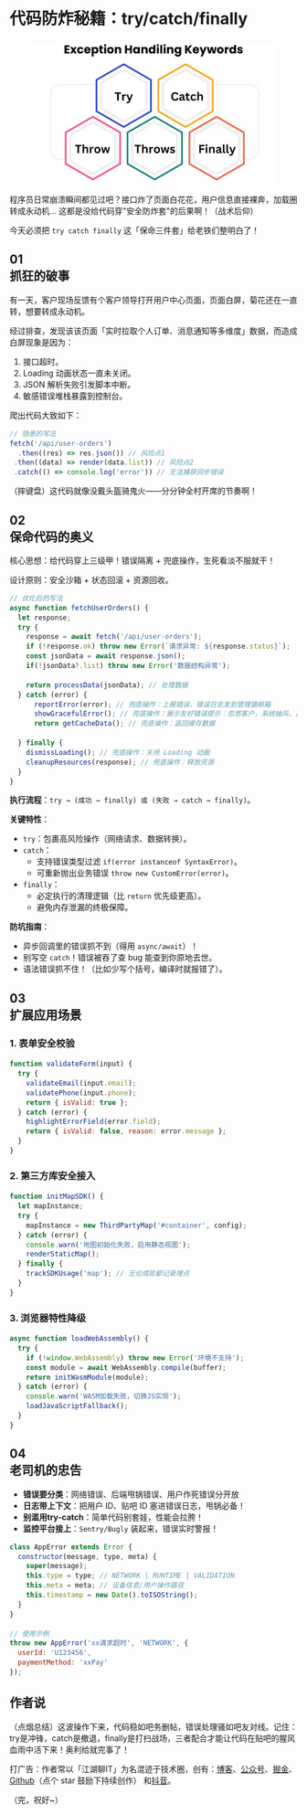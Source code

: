 # 代码防炸秘籍：try/catch/finally

![代码防炸秘籍：try/catch/finally](./images/exception-handiling-keywords.jpg)

程序员日常崩溃瞬间都见过吧？接口炸了页面白花花，用户信息直接裸奔，加载圈转成永动机... 这都是没给代码穿"安全防炸套"的后果啊！（战术后仰）

今天必须把 `try catch finally` 这「保命三件套」给老铁们整明白了！

## 01 <br/> 抓狂的破事

有一天，客户现场反馈有个客户领导打开用户中心页面，页面白屏，菊花还在一直转，想要转成永动机。

经过排查，发现该该页面「实时拉取个人订单、消息通知等多维度」数据，而造成白屏现象是因为：

1. 接口超时。
2. Loading 动画状态一直未关闭。
3. JSON 解析失败引发脚本中断。
4. 敏感错误堆栈暴露到控制台。

爬出代码大致如下：

```js
// 隐患的写法
fetch('/api/user-orders')
  .then((res) => res.json()) // 风险点1
 .then((data) => render(data.list)) // 风险点2
 .catch(() => console.log('error')) // 无法捕获同步错误
```

（摔键盘）这代码就像没戴头盔骑鬼火——分分钟全村开席的节奏啊！

## 02 <br/> 保命代码的奥义

核心思想：给代码穿上三级甲！错误隔离 + 兜底操作，生死看淡不服就干！

设计原则：安全沙箱 + 状态回滚 + 资源回收。

```js
// 优化后的写法
async function fetchUserOrders() {
  let response;
  try {
    response = await fetch('/api/user-orders');
    if (!response.ok) throw new Error(`请求异常: ${response.status}`);
    const jsonData = await response.json();
    if(!jsonData?.list) throw new Error('数据结构异常');

    return processData(jsonData); // 处理数据
  } catch (error) {
      reportError(error); // 兜底操作：上报错误，错误日志发到管理猿邮箱
      showGracefulError(); // 兜底操作：展示友好错误提示：忽悠客户，系统抽风，正在殴打程序猿
      return getCacheData(); // 兜底操作：返回缓存数据

  } finally {
    dismissLoading(); // 兜底操作：关闭 Loading 动画
    cleanupResources(response); // 兜底操作：释放资源
  }
}
```

**执行流程**：`try → (成功 → finally) 或 (失败 → catch → finally)`。

**关键特性**：

- `try`：包裹高风险操作（网络请求、数据转换）。
- `catch`：
  - 支持错误类型过滤 `if(error instanceof SyntaxError)`。
  - 可重新抛出业务错误 `throw new CustomError(error)`。
- `finally`：
  - 必定执行的清理逻辑（比 `return` 优先级更高）。
  - 避免内存泄漏的终极保障。

**防坑指南**：

- 异步回调里的错误抓不到（得用 `async/await`）！
- 别写空 `catch`！错误被吞了查 bug 能查到你原地去世。
- 语法错误抓不住！（比如少写个括号，编译时就报错了）。

## 03 <br/>扩展应用场景

### 1. 表单安全校验

```js
function validateForm(input) {
  try {
    validateEmail(input.email);
    validatePhone(input.phone);
    return { isValid: true };
  } catch (error) {
    highlightErrorField(error.field);
    return { isValid: false, reason: error.message };
  }
}
```

### 2. 第三方库安全接入

```js
function initMapSDK() {
  let mapInstance;
  try {
    mapInstance = new ThirdPartyMap('#container', config);
  } catch (error) {
    console.warn('地图初始化失败，启用静态视图');
    renderStaticMap();
  } finally {
    trackSDKUsage('map'); // 无论成败都记录埋点
  }
}
```

### 3. 浏览器特性降级

```js
async function loadWebAssembly() {
  try {
    if (!window.WebAssembly) throw new Error('环境不支持');
    const module = await WebAssembly.compile(buffer);
    return initWasmModule(module);
  } catch (error) {
    console.warn('WASM加载失败，切换JS实现');
    loadJavaScriptFallback();
  }
}
```

## 04 <br/>老司机的忠告

- **错误要分类**：网络错误、后端甩锅错误、用户作死错误分开放
- **日志带上下文**：把用户 ID、贴吧 ID 塞进错误日志，甩锅必备！
- **别滥用try-catch**：简单代码别套娃，性能会拉胯！
- **监控平台接上**：`Sentry/Bugly` 装起来，错误实时警报！

```js
class AppError extends Error {
  constructor(message, type, meta) {
    super(message);
    this.type = type; // NETWORK | RUNTIME | VALIDATION
    this.meta = meta; // 设备信息/用户操作路径
    this.timestamp = new Date().toISOString();
  }
}

// 使用示例
throw new AppError('xx请求超时', 'NETWORK', {
  userId: 'U123456',
  paymentMethod: 'xxPay'
});
```

## 作者说

（点烟总结）这波操作下来，代码稳如吧务删帖，错误处理骚如吧友对线。记住：try是冲锋，catch是撤退，finally是打扫战场，三者配合才能让代码在贴吧的腥风血雨中活下来！奥利给就完事了！

打广告：作者常以「江湖聊IT」为名混迹于技术圈，创有：[博客](https://www.fullstack.ren/)、[公众号](https://mp.weixin.qq.com/s/SCcPX66geeCfg1Eu-JGmcg)、[掘金](https://juejin.cn/user/1046390799881463)、[Github](https://github.com/fullstackren/)（点个 star 鼓励下持续创作） 和[抖音](https://www.douyin.com/user/MS4wLjABAAAAra__2Du0aaHbtq2dve76uHX5MV-HaAeDiBf7wVvhHZc)。

（完，祝好~）
